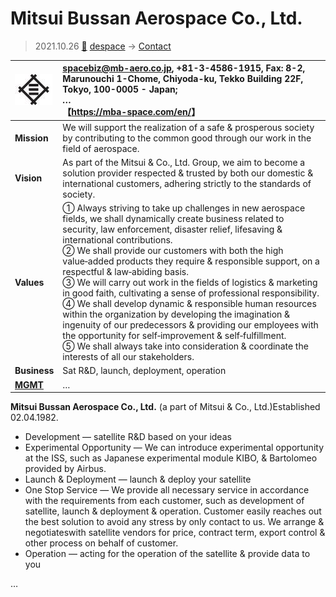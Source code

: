 # Mitsui Bussan Aerospace Co., Ltd.
> 2021.10.26 [🚀](../../index/index.md) [despace](../index.md) → [Contact](../contact.md)

|[![](../f/con/m/mitsui_bussan_as_logo1_thumb.jpg)](../f/con/m/mitsui_bussan_as_logo1.png)|<spacebiz@mb-aero.co.jp>, +81-3-4586-1915, Fax: 8-2, Marunouchi 1-Chome, Chiyoda-ku, Tekko Building 22F, Tokyo, 100-0005 - Japan;<br> *…*<br> 【<https://mba-space.com/en/>】|
|:--|:--|
|**Mission**|We will support the realization of a safe & prosperous society by contributing to the common good through our work in the field of aerospace.|
|**Vision**|As part of the Mitsui & Co., Ltd. Group, we aim to become a solution provider respected & trusted by both our domestic & international customers, adhering strictly to the standards of society.|
|**Values**|➀ Always striving to take up challenges in new aerospace fields, we shall dynamically create business related to security, law enforcement, disaster relief, lifesaving & international contributions.<br> ➁ We shall provide our customers with both the high value‑added products they require & responsible support, on a respectful & law‑abiding basis.<br> ➂ We will carry out work in the fields of logistics & marketing in good faith, cultivating a sense of professional responsibility.<br> ➃ We shall develop dynamic & responsible human resources within the organization by developing the imagination & ingenuity of our predecessors & providing our employees with the opportunity for self‑improvement & self‑fulfillment.<br> ➄ We shall always take into consideration & coordinate the interests of all our stakeholders.|
|**Business**|Sat R&D, launch, deployment, operation|
|**[MGMT](../mgmt.md)**|…|

**Mitsui Bussan Aerospace Co., Ltd.** (a part of Mitsui & Co., Ltd.)Established 02.04.1982.

   - Development — satellite R&D based on your ideas
   - Experimental Opportunity — We can introduce experimental opportunity at the ISS, such as Japanese experimental module KIBO, & Bartolomeo provided by Airbus.
   - Launch & Deployment — launch & deploy your satellite
   - One Stop Service — We provide all necessary service in accordance with the requirements from each customer, such as development of satellite, launch & deployment & operation. Customer easily reaches out the best solution to avoid any stress by only contact to us. We arrange & negotiateswith satellite vendors for price, contract term, export control & other process on behalf of customer.
   - Operation — acting for the operation of the satellite & provide data to you

<p style="page-break-after:always"> </p>

…
